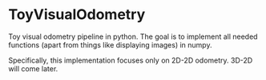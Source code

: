 # ToyVisualOdometry
Toy visual odometry pipeline in python.
The goal is to implement all needed functions (apart from things like displaying images) in numpy.

Specifically, this implementation focuses only on 2D-2D odometry.
3D-2D will come later.

<!--
## TODO
- [ ] 2D feature tracking 
- [ ] 3D-2D feature registration
- [ ] Bundle Adjustment
-->
